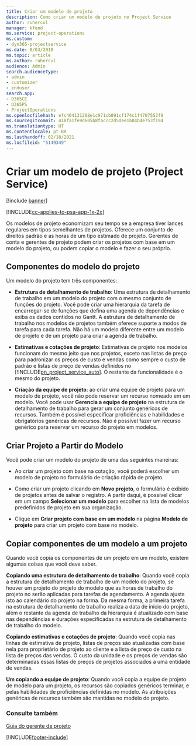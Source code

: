 ```yaml
---
title: Criar um modelo de projeto
description: Como criar um modelo de projeto no Project Service
author: ruhercul
manager: kfend
ms.service: project-operations
ms.custom:
- dyn365-projectservice
ms.date: 8/03/2018
ms.topic: article
ms.author: ruhercul
audience: Admin
search.audienceType:
- admin
- customizer
- enduser
search.app:
- D365CE
- D365PS
- ProjectOperations
ms.openlocfilehash: efc404131208e1c971cb091cf174c1f4707552f0
ms.sourcegitcommit: 418fa1fe9d605b8faccc2d5dee1b04b4e753f194
ms.translationtype: HT
ms.contentlocale: pt-BR
ms.lasthandoff: 02/10/2021
ms.locfileid: "5149349"
---
```

# <a name="create-a-project-template-project-service"></a>Criar um modelo de projeto (Project Service)

[!include [banner](../includes/psa-now-project-operations.md)]

[!INCLUDE[cc-applies-to-psa-app-1x-2x](../includes/cc-applies-to-psa-app-1x-2x.md)]

Os modelos de projeto economizam seu tempo se a empresa tiver lances regulares em tipos semelhantes de projetos. Oferece um conjunto de direitos padrão e as horas de um tipo estimado de projeto. Gerentes de conta e gerentes de projeto podem criar os projetos com base em um modelo do projeto, ou podem copiar o modelo e fazer o seu próprio.  
  
## <a name="components-of-project-template"></a>Componentes do modelo do projeto
 Um modelo do projeto tem três componentes:  
  
- **Estrutura de detalhamento de trabalho**: Uma estrutura de detalhamento de trabalho em um modelo do projeto com o mesmo conjunto de funções do projeto. Você pode criar uma hierarquia da tarefa de encarregar-se de funções que defina uma agenda de dependências e exiba os dados contidos no Gantt. A estrutura de detalhamento de trabalho nos modelos de projetos também oferece suporte a modos de tarefa para cada tarefa. Não há um modelo diferente entre um modelo de projeto e de um projeto para criar a agenda de trabalho.  
  
- **Estimativas e cotações de projeto**: Estimativas de projeto nos modelos funcionam do mesmo jeito que nos projetos, exceto nas listas de preço para padronizar os preços de custo e vendas como sempre o custo de padrão e listas de preço de vendas definidos no [!INCLUDE[pn_project_service_auto](../includes/pn-project-service-auto.md)]. O restante da funcionalidade é o mesmo do projeto.  
  
- **Criação da equipe de projeto**: ao criar uma equipe de projeto para um modelo de projeto, você não pode reservar um recurso nomeado em um modelo. Você pode usar **Gerencia a equipe de projeto** na estrutura de detalhamento de trabalho para gerar um conjunto genéricos de recursos. Também é possível especificar proficiências e habilidades e obrigatórios genéricas de recursos. Não é possível fazer um recurso genérico para reservar um recurso do projeto em modelos.  
  
## <a name="create-a-project-from-a-template"></a>Criar Projeto a Partir do Modelo  
 Você pode criar um modelo do projeto de uma das seguintes maneiras:  
  
-   Ao criar um projeto com base na cotação, você poderá escolher um modelo de projeto no formulário de criação rápida de projeto.  
  
-   Como criar um projeto clicando em **Novo projeto**, o formulário é exibido de projetos antes de salvar o registro. A partir daqui, é possível clicar em um campo **Selecionar um modelo** para escolher na lista de modelos predefinidos de projeto em sua organização.  
  
-   Clique em **Criar projeto com base em um modelo** na página **Modelo de projeto** para criar um projeto com base no modelo.  
  
## <a name="copying-components-of-a-template-to-a-project"></a>Copiar componentes de um modelo a um projeto  
 Quando você copia os componentes de um projeto em um modelo, existem algumas coisas que você deve saber.  
  
 **Copiando uma estrutura de detalhamento de trabalho**: Quando você copia a estrutura de detalhamento de trabalho de um modelo do projeto, se houver um projeto do projeto do modelo que as horas de trabalho do projeto no serão aplicadas para tarefas de agendamento. A agenda ajusta isto ao calendário do projeto na forma. Da mesma forma, a primeira tarefa na estrutura de detalhamento de trabalho realiza a data de início do projeto, além o restante da agenda de trabalho da hierarquia é atualizado com base nas dependências e durações especificadas na estrutura de detalhamento de trabalho do modelo.  
  
 **Copiando estimativas e cotações de projeto**: Quando você copia nas linhas de estimativa de projeto, listas de preços são atualizadas com base nela para proprietário de projeto ao cliente e a lista de preço de custo na lista de preços das vendas. O custo da unidade e os preços de vendas são determinadas essas listas de preços de projetos associados a uma entidade de vendas.  
  
 **Um copiando a equipe de projeto**: Quando você copia a equipe de projeto de modelo para um projeto, os recursos são copiados genéricos terminar, e pelas habilidades de proficiências definidas no modelo. As atribuições genéricas de recursos também são mantidas no modelo do projeto.  
  
### <a name="see-also"></a>Consulte também  
 [Guia do gerente de projeto](../psa/project-manager-guide.md)


[!INCLUDE[footer-include](../includes/footer-banner.md)]